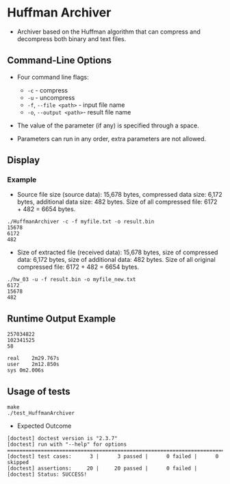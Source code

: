 # Huffman Archiver
- Archiver based on the Huffman algorithm that can compress and decompress both binary and text files.
## Command-Line Options
- Four command line flags:
    - `-c` - compress
    - `-u` - uncompress
    - `-f`, `--file <path>` - input file name
    - `-o`, `--output <path>`- result file name

- The value of the parameter (if any) is specified through a space.
- Parameters can run in any order, extra parameters are not allowed.
##  Display
### Example
- Source file size (source data): 15,678 bytes, compressed data size: 6,172 bytes, additional data size: 482 bytes. Size of all compressed file: 6172 + 482 = 6654 bytes.
```
./HuffmanArchiver -c -f myfile.txt -o result.bin
15678
6172
482
```
- Size of extracted file (received data): 15,678 bytes, size of compressed data: 6,172 bytes, size of additional data: 482 bytes. Size of all original compressed file: 6172 + 482 = 6654 bytes.
```
./hw_03 -u -f result.bin -o myfile_new.txt
6172
15678
482
```
## Runtime Output Example
```
257034822
102341525
58

real	2m29.767s
user	2m12.850s
sys	0m2.006s
```
## Usage of tests
```
make
./test_HuffmanArchiver 
```
- Expected Outcome
```
[doctest] doctest version is "2.3.7"
[doctest] run with "--help" for options
===============================================================================
[doctest] test cases:      3 |      3 passed |      0 failed |      0 skipped
[doctest] assertions:     20 |     20 passed |      0 failed |
[doctest] Status: SUCCESS!
```